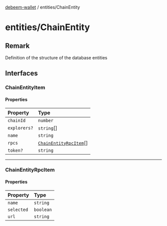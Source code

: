[debeem-wallet](../README.md) / entities/ChainEntity

# entities/ChainEntity

## Remark

Definition of the structure of the database entities

## Interfaces

### ChainEntityItem

#### Properties

| Property | Type |
| :------ | :------ |
| `chainId` | `number` |
| `explorers?` | `string`[] |
| `name` | `string` |
| `rpcs` | [`ChainEntityRpcItem`](ChainEntity.md#chainentityrpcitem)[] |
| `token?` | `string` |

***

### ChainEntityRpcItem

#### Properties

| Property | Type |
| :------ | :------ |
| `name` | `string` |
| `selected` | `boolean` |
| `url` | `string` |
